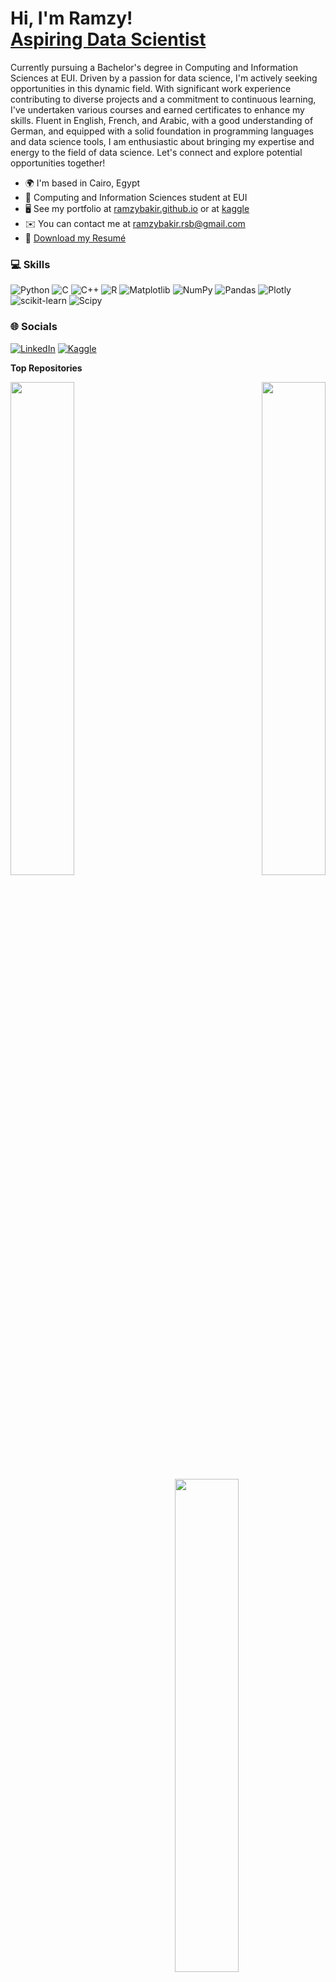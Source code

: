 <h1>Hi, I'm Ramzy! <br/><a href="https://linkedin.com/in/ramzy-bakir">Aspiring Data Scientist</a></h1>

Currently pursuing a Bachelor's degree in Computing and Information Sciences at EUI. Driven by a passion for data science, I'm actively seeking opportunities in this dynamic field. With significant work experience contributing to diverse projects and a commitment to continuous learning, I've undertaken various courses and earned certificates to enhance my skills. Fluent in English, French, and Arabic, with a good understanding of German, and equipped with a solid foundation in programming languages and data science tools, I am enthusiastic about bringing my expertise and energy to the field of data science. Let's connect and explore potential opportunities together!

* 🌍  I'm based in Cairo, Egypt
* 🧠  Computing and Information Sciences student at EUI
* 🖥️  See my portfolio at [ramzybakir.github.io](https://ramzybakir.github.io/) or at [kaggle](http://www.kaggle.com/ramzybakir)
* ✉️  You can contact me at [ramzybakir.rsb@gmail.com](mailto:ramzybakir.rsb@gmail.com)
* 📃  <a class="style-10"><a href="Ramzy Bakir Resume.pdf" class="style-11">Download my Resumé</a></a>

### 💻 Skills

![Python](https://img.shields.io/badge/python-3670A0?style=for-the-badge&logo=python&logoColor=ffdd54) ![C](https://img.shields.io/badge/c-%2300599C.svg?style=for-the-badge&logo=c&logoColor=white) ![C++](https://img.shields.io/badge/c++-%2300599C.svg?style=for-the-badge&logo=c%2B%2B&logoColor=white) ![R](https://img.shields.io/badge/r-%23276DC3.svg?style=for-the-badge&logo=r&logoColor=white)
![Matplotlib](https://img.shields.io/badge/Matplotlib-%23ffffff.svg?style=for-the-badge&logo=Matplotlib&logoColor=black) ![NumPy](https://img.shields.io/badge/numpy-%23013243.svg?style=for-the-badge&logo=numpy&logoColor=white) ![Pandas](https://img.shields.io/badge/pandas-%23150458.svg?style=for-the-badge&logo=pandas&logoColor=white) ![Plotly](https://img.shields.io/badge/Plotly-%233F4F75.svg?style=for-the-badge&logo=plotly&logoColor=white) ![scikit-learn](https://img.shields.io/badge/scikit--learn-%23F7931E.svg?style=for-the-badge&logo=scikit-learn&logoColor=white) ![Scipy](https://img.shields.io/badge/SciPy-%230C55A5.svg?style=for-the-badge&logo=scipy&logoColor=%white)

### 🌐 Socials

[![LinkedIn](https://img.shields.io/badge/LinkedIn-0077B5?style=for-the-badge&logo=linkedin&logoColor=white)](https://linkedin.com/in/ramzy-bakir)
[![Kaggle](https://img.shields.io/badge/Kaggle-20BEFF?style=for-the-badge&logo=Kaggle&logoColor=white)](http://www.kaggle.com/ramzybakir)

<b>Top Repositories</b>

<div width="100%" align="center"><a href="https://github.com/RamzyBakir/Ames-housing-Xgboost" align="left"><img align="left" width="45%" src="https://github-readme-stats.vercel.app/api/pin/?username=RamzyBakir&repo=Ames-housing-Xgboost&title_color=0891b2&text_color=ffffff&icon_color=0891b2&bg_color=1c1917&hide_border=true&locale=en" /></a><a href="https://github.com/RamzyBakir/Exploring-Shark-Human-Interactions-in-the-MENA-Region" align="right"><img align="right" width="45%" src="https://github-readme-stats.vercel.app/api/pin/?username=RamzyBakir&repo=Exploring-Shark-Human-Interactions-in-the-MENA-Region&title_color=0891b2&text_color=ffffff&icon_color=0891b2&bg_color=1c1917&hide_border=true&locale=en" /></a><a href="https://github.com/RamzyBakir/Exploring-Shark-Human-Interactions-in-the-MENA-Region" align="right"><img align="center" width="45%" src="https://github-readme-stats.vercel.app/api/pin/?username=RamzyBakir&repo=Exploring-Shark-Human-Interactions-in-the-MENA-Region&title_color=0891b2&text_color=ffffff&icon_color=0891b2&bg_color=1c1917&hide_border=true&locale=en" /></a></div><br /><br /><br /><br /><br /><br /><br />
